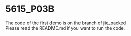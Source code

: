 # 5615_P03B
The code of the first demo is on the branch of jie_packed <br/>
Please read the README.md if you want to run the code.
